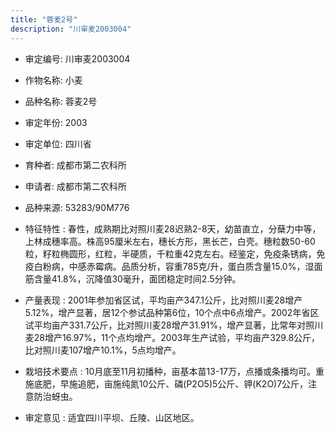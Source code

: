 ```yaml
---
title: "蓉麦2号"
description: "川审麦2003004"
---
```

* 审定编号:  川审麦2003004

*  作物名称:  小麦

*  品种名称:  蓉麦2号

*  审定年份:  2003

*  审定单位:  四川省

* 育种者:  成都市第二农科所

*  申请者:  成都市第二农科所

*  品种来源:  53283/90M776

*  特征特性 : 
春性，成熟期比对照川麦28迟熟2-8天，幼苗直立，分蘖力中等，上林成穗率高。株高95厘米左右，穗长方形，黑长芒，白壳。穗粒数50-60粒，籽粒椭圆形，红粒，半硬质，千粒重42克左右。经鉴定，免疫条锈病，免疫白粉病，中感赤霉病。品质分析，容重785克/升，蛋白质含量15.0%，湿面筋含量41.8%，沉降值30毫升，面团稳定时间2.5分钟。
 
*  产量表现 : 
2001年参加省区试，平均亩产347.1公斤，比对照川麦28增产5.12%，增产显著，居12个参试品种第6位，10个点中6点增产。2002年省区试平均亩产331.7公斤，比对照川麦28增产31.91%，增产显著，比常年对照川麦28增产16.97%，11个点均增产。2003年生产试验，平均亩产329.8公斤，比对照川麦107增产10.1%，5点均增产。

*  栽培技术要点 : 
10月底至11月初播种，亩基本苗13-17万，点播或条播均可。重施底肥，早施追肥，亩施纯氮10公斤、磷(P2O5)5公斤、钾(K2O)7公斤，注意防治蚜虫。

*  审定意见 : 
适宜四川平坝、丘陵、山区地区。
